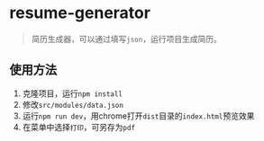 # resume-generator
> 简历生成器，可以通过填写`json`，运行项目生成简历。

## 使用方法
1. 克隆项目，运行`npm install`
2. 修改`src/modules/data.json`
3. 运行`npm run dev`，用chrome打开`dist`目录的`index.html`预览效果
4. 在菜单中选择`打印`，可另存为`pdf`